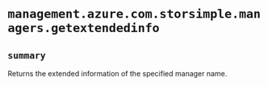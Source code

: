 # `management.azure.com.storsimple.managers.getextendedinfo`

## `summary`
Returns the extended information of the specified manager name.


